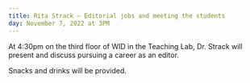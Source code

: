 ```yaml
---
title: Rita Strack – Editorial jobs and meeting the students
day: November 7, 2022 at 3PM
---
```

At 4:30pm on the third floor of WID in the Teaching Lab, Dr. Strack will present and discuss pursuing a career as an editor.

Snacks and drinks will be provided.
